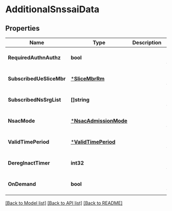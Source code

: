 # AdditionalSnssaiData

## Properties
Name | Type | Description | Notes
------------ | ------------- | ------------- | -------------
**RequiredAuthnAuthz** | **bool** |  | [optional] [default to null]
**SubscribedUeSliceMbr** | [***SliceMbrRm**](SliceMbrRm.md) |  | [optional] [default to null]
**SubscribedNsSrgList** | **[]string** |  | [optional] [default to null]
**NsacMode** | [***NsacAdmissionMode**](NsacAdmissionMode.md) |  | [optional] [default to null]
**ValidTimePeriod** | [***ValidTimePeriod**](ValidTimePeriod.md) |  | [optional] [default to null]
**DeregInactTimer** | **int32** |  | [optional] [default to null]
**OnDemand** | **bool** |  | [optional] [default to false]

[[Back to Model list]](../README.md#documentation-for-models) [[Back to API list]](../README.md#documentation-for-api-endpoints) [[Back to README]](../README.md)

